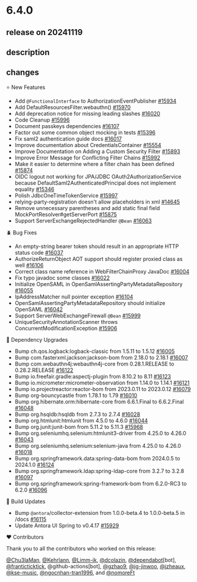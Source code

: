 # 6.4.0

## release on 20241119

## description

## changes

⭐ New Features

* Add <code>@FunctionalInterface</code> to AuthorizationEventPublisher <a href="https://github.com/spring-projects/spring-security/pull/15934" data-hovercard-type="pull_request" data-hovercard-url="/spring-projects/spring-security/pull/15934/hovercard">#15934</a>
* Add DefaultResourcesFilter.webauthn() <a href="https://github.com/spring-projects/spring-security/pull/15970" data-hovercard-type="pull_request" data-hovercard-url="/spring-projects/spring-security/pull/15970/hovercard">#15970</a>
* Add deprecation notice for missing leading slashes <a href="https://github.com/spring-projects/spring-security/issues/16020" data-hovercard-type="issue" data-hovercard-url="/spring-projects/spring-security/issues/16020/hovercard">#16020</a>
* Code Cleanup <a href="https://github.com/spring-projects/spring-security/pull/15996" data-hovercard-type="pull_request" data-hovercard-url="/spring-projects/spring-security/pull/15996/hovercard">#15996</a>
* Document passkeys dependencies <a href="https://github.com/spring-projects/spring-security/issues/16107" data-hovercard-type="issue" data-hovercard-url="/spring-projects/spring-security/issues/16107/hovercard">#16107</a>
* Factor out some common object mocking in tests <a href="https://github.com/spring-projects/spring-security/pull/15396" data-hovercard-type="pull_request" data-hovercard-url="/spring-projects/spring-security/pull/15396/hovercard">#15396</a>
* Fix saml2 authentication guide docs <a href="https://github.com/spring-projects/spring-security/pull/16017" data-hovercard-type="pull_request" data-hovercard-url="/spring-projects/spring-security/pull/16017/hovercard">#16017</a>
* Improve documentation about CredentialsContainer <a href="https://github.com/spring-projects/spring-security/pull/15554" data-hovercard-type="pull_request" data-hovercard-url="/spring-projects/spring-security/pull/15554/hovercard">#15554</a>
* Improve Documentation on Adding a Custom Security Filter <a href="https://github.com/spring-projects/spring-security/issues/15893" data-hovercard-type="issue" data-hovercard-url="/spring-projects/spring-security/issues/15893/hovercard">#15893</a>
* Improve Error Message for Conflicting Filter Chains <a href="https://github.com/spring-projects/spring-security/pull/15992" data-hovercard-type="pull_request" data-hovercard-url="/spring-projects/spring-security/pull/15992/hovercard">#15992</a>
* Make it easier to determine where a filter chain has been defined <a href="https://github.com/spring-projects/spring-security/issues/15874" data-hovercard-type="issue" data-hovercard-url="/spring-projects/spring-security/issues/15874/hovercard">#15874</a>
* OIDC logout not working for JPA/JDBC OAuth2AuthorizationService because DefaultSaml2AuthenticatedPrincipal does not implement equality <a href="https://github.com/spring-projects/spring-security/issues/15346" data-hovercard-type="issue" data-hovercard-url="/spring-projects/spring-security/issues/15346/hovercard">#15346</a>
* Polish JdbcOneTimeTokenService <a href="https://github.com/spring-projects/spring-security/pull/15997" data-hovercard-type="pull_request" data-hovercard-url="/spring-projects/spring-security/pull/15997/hovercard">#15997</a>
* relying-party-registration doesn't allow placeholders in xml <a href="https://github.com/spring-projects/spring-security/issues/14645" data-hovercard-type="issue" data-hovercard-url="/spring-projects/spring-security/issues/14645/hovercard">#14645</a>
* Remove unnecessary parentheses and add static final field MockPortResolver#getServerPort <a href="https://github.com/spring-projects/spring-security/pull/15875" data-hovercard-type="pull_request" data-hovercard-url="/spring-projects/spring-security/pull/15875/hovercard">#15875</a>
* Support ServerExchangeRejectedHandler <code>@Bean</code> <a href="https://github.com/spring-projects/spring-security/issues/16063" data-hovercard-type="issue" data-hovercard-url="/spring-projects/spring-security/issues/16063/hovercard">#16063</a>

🪲 Bug Fixes

* An empty-string bearer token should result in an appropriate HTTP status code <a href="https://github.com/spring-projects/spring-security/issues/16037" data-hovercard-type="issue" data-hovercard-url="/spring-projects/spring-security/issues/16037/hovercard">#16037</a>
* AuthorizeReturnObject AOT support should register proxied class as well <a href="https://github.com/spring-projects/spring-security/issues/16106" data-hovercard-type="issue" data-hovercard-url="/spring-projects/spring-security/issues/16106/hovercard">#16106</a>
* Correct class name reference in WebFilterChainProxy JavaDoc <a href="https://github.com/spring-projects/spring-security/pull/16004" data-hovercard-type="pull_request" data-hovercard-url="/spring-projects/spring-security/pull/16004/hovercard">#16004</a>
* Fix typo javadoc some classes <a href="https://github.com/spring-projects/spring-security/pull/16022" data-hovercard-type="pull_request" data-hovercard-url="/spring-projects/spring-security/pull/16022/hovercard">#16022</a>
* Initialize OpenSAML in OpenSamlAssertingPartyMetadataRepository <a href="https://github.com/spring-projects/spring-security/pull/16055" data-hovercard-type="pull_request" data-hovercard-url="/spring-projects/spring-security/pull/16055/hovercard">#16055</a>
* IpAddressMatcher null pointer exception <a href="https://github.com/spring-projects/spring-security/issues/16104" data-hovercard-type="issue" data-hovercard-url="/spring-projects/spring-security/issues/16104/hovercard">#16104</a>
* OpenSamlAssertingPartyMetadataRepository should initialize OpenSAML <a href="https://github.com/spring-projects/spring-security/issues/16042" data-hovercard-type="issue" data-hovercard-url="/spring-projects/spring-security/issues/16042/hovercard">#16042</a>
* Support ServerWebExchangeFirewall <code>@Bean</code> <a href="https://github.com/spring-projects/spring-security/issues/15999" data-hovercard-type="issue" data-hovercard-url="/spring-projects/spring-security/issues/15999/hovercard">#15999</a>
* UniqueSecurityAnnotationScanner throws ConcurrentModificationException <a href="https://github.com/spring-projects/spring-security/issues/15906" data-hovercard-type="issue" data-hovercard-url="/spring-projects/spring-security/issues/15906/hovercard">#15906</a>

🔨 Dependency Upgrades

* Bump ch.qos.logback:logback-classic from 1.5.11 to 1.5.12 <a href="https://github.com/spring-projects/spring-security/pull/16005" data-hovercard-type="pull_request" data-hovercard-url="/spring-projects/spring-security/pull/16005/hovercard">#16005</a>
* Bump com.fasterxml.jackson:jackson-bom from 2.18.0 to 2.18.1 <a href="https://github.com/spring-projects/spring-security/pull/16007" data-hovercard-type="pull_request" data-hovercard-url="/spring-projects/spring-security/pull/16007/hovercard">#16007</a>
* Bump com.webauthn4j:webauthn4j-core from 0.28.1.RELEASE to 0.28.2.RELEASE <a href="https://github.com/spring-projects/spring-security/pull/16122" data-hovercard-type="pull_request" data-hovercard-url="/spring-projects/spring-security/pull/16122/hovercard">#16122</a>
* Bump io.freefair.gradle:aspectj-plugin from 8.10.2 to 8.11 <a href="https://github.com/spring-projects/spring-security/pull/16123" data-hovercard-type="pull_request" data-hovercard-url="/spring-projects/spring-security/pull/16123/hovercard">#16123</a>
* Bump io.micrometer:micrometer-observation from 1.14.0 to 1.14.1 <a href="https://github.com/spring-projects/spring-security/pull/16121" data-hovercard-type="pull_request" data-hovercard-url="/spring-projects/spring-security/pull/16121/hovercard">#16121</a>
* Bump io.projectreactor:reactor-bom from 2023.0.11 to 2023.0.12 <a href="https://github.com/spring-projects/spring-security/pull/16079" data-hovercard-type="pull_request" data-hovercard-url="/spring-projects/spring-security/pull/16079/hovercard">#16079</a>
* Bump org-bouncycastle from 1.78.1 to 1.79 <a href="https://github.com/spring-projects/spring-security/pull/16010" data-hovercard-type="pull_request" data-hovercard-url="/spring-projects/spring-security/pull/16010/hovercard">#16010</a>
* Bump org.hibernate.orm:hibernate-core from 6.6.1.Final to 6.6.2.Final <a href="https://github.com/spring-projects/spring-security/pull/16048" data-hovercard-type="pull_request" data-hovercard-url="/spring-projects/spring-security/pull/16048/hovercard">#16048</a>
* Bump org.hsqldb:hsqldb from 2.7.3 to 2.7.4 <a href="https://github.com/spring-projects/spring-security/pull/16028" data-hovercard-type="pull_request" data-hovercard-url="/spring-projects/spring-security/pull/16028/hovercard">#16028</a>
* Bump org.htmlunit:htmlunit from 4.5.0 to 4.6.0 <a href="https://github.com/spring-projects/spring-security/pull/16044" data-hovercard-type="pull_request" data-hovercard-url="/spring-projects/spring-security/pull/16044/hovercard">#16044</a>
* Bump org.junit:junit-bom from 5.11.2 to 5.11.3 <a href="https://github.com/spring-projects/spring-security/pull/15968" data-hovercard-type="pull_request" data-hovercard-url="/spring-projects/spring-security/pull/15968/hovercard">#15968</a>
* Bump org.seleniumhq.selenium:htmlunit3-driver from 4.25.0 to 4.26.0 <a href="https://github.com/spring-projects/spring-security/pull/16043" data-hovercard-type="pull_request" data-hovercard-url="/spring-projects/spring-security/pull/16043/hovercard">#16043</a>
* Bump org.seleniumhq.selenium:selenium-java from 4.25.0 to 4.26.0 <a href="https://github.com/spring-projects/spring-security/pull/16018" data-hovercard-type="pull_request" data-hovercard-url="/spring-projects/spring-security/pull/16018/hovercard">#16018</a>
* Bump org.springframework.data:spring-data-bom from 2024.0.5 to 2024.1.0 <a href="https://github.com/spring-projects/spring-security/pull/16124" data-hovercard-type="pull_request" data-hovercard-url="/spring-projects/spring-security/pull/16124/hovercard">#16124</a>
* Bump org.springframework.ldap:spring-ldap-core from 3.2.7 to 3.2.8 <a href="https://github.com/spring-projects/spring-security/pull/16097" data-hovercard-type="pull_request" data-hovercard-url="/spring-projects/spring-security/pull/16097/hovercard">#16097</a>
* Bump org.springframework:spring-framework-bom from 6.2.0-RC3 to 6.2.0 <a href="https://github.com/spring-projects/spring-security/pull/16096" data-hovercard-type="pull_request" data-hovercard-url="/spring-projects/spring-security/pull/16096/hovercard">#16096</a>

🔩 Build Updates

* Bump <code>@antora</code>/collector-extension from 1.0.0-beta.4 to 1.0.0-beta.5 in /docs <a href="https://github.com/spring-projects/spring-security/pull/16115" data-hovercard-type="pull_request" data-hovercard-url="/spring-projects/spring-security/pull/16115/hovercard">#16115</a>
* Update Antora UI Spring to v0.4.17 <a href="https://github.com/spring-projects/spring-security/pull/15929" data-hovercard-type="pull_request" data-hovercard-url="/spring-projects/spring-security/pull/15929/hovercard">#15929</a>

❤️ Contributors

Thank you to all the contributors who worked on this release:

<a class="user-mention notranslate" data-hovercard-type="user" data-hovercard-url="/users/Chu3laMan/hovercard" data-octo-click="hovercard-link-click" data-octo-dimensions="link_type:self" href="https://github.com/Chu3laMan">@Chu3laMan</a>, <a class="user-mention notranslate" data-hovercard-type="user" data-hovercard-url="/users/Kehrlann/hovercard" data-octo-click="hovercard-link-click" data-octo-dimensions="link_type:self" href="https://github.com/Kehrlann">@Kehrlann</a>, <a class="user-mention notranslate" data-hovercard-type="user" data-hovercard-url="/users/Limm-jk/hovercard" data-octo-click="hovercard-link-click" data-octo-dimensions="link_type:self" href="https://github.com/Limm-jk">@Limm-jk</a>, <a class="user-mention notranslate" data-hovercard-type="user" data-hovercard-url="/users/dcolazin/hovercard" data-octo-click="hovercard-link-click" data-octo-dimensions="link_type:self" href="https://github.com/dcolazin">@dcolazin</a>, <a class="user-mention notranslate" data-hovercard-type="organization" data-hovercard-url="/orgs/dependabot/hovercard" data-octo-click="hovercard-link-click" data-octo-dimensions="link_type:self" href="https://github.com/dependabot">@dependabot</a>[bot], <a class="user-mention notranslate" data-hovercard-type="user" data-hovercard-url="/users/franticticktick/hovercard" data-octo-click="hovercard-link-click" data-octo-dimensions="link_type:self" href="https://github.com/franticticktick">@franticticktick</a>, @github-actions[bot], <a class="user-mention notranslate" data-hovercard-type="user" data-hovercard-url="/users/gzhao9/hovercard" data-octo-click="hovercard-link-click" data-octo-dimensions="link_type:self" href="https://github.com/gzhao9">@gzhao9</a>, <a class="user-mention notranslate" data-hovercard-type="user" data-hovercard-url="/users/ig-jinwoo/hovercard" data-octo-click="hovercard-link-click" data-octo-dimensions="link_type:self" href="https://github.com/ig-jinwoo">@ig-jinwoo</a>, <a class="user-mention notranslate" data-hovercard-type="user" data-hovercard-url="/users/jzheaux/hovercard" data-octo-click="hovercard-link-click" data-octo-dimensions="link_type:self" href="https://github.com/jzheaux">@jzheaux</a>, <a class="user-mention notranslate" data-hovercard-type="user" data-hovercard-url="/users/kse-music/hovercard" data-octo-click="hovercard-link-click" data-octo-dimensions="link_type:self" href="https://github.com/kse-music">@kse-music</a>, <a class="user-mention notranslate" data-hovercard-type="user" data-hovercard-url="/users/ngocnhan-tran1996/hovercard" data-octo-click="hovercard-link-click" data-octo-dimensions="link_type:self" href="https://github.com/ngocnhan-tran1996">@ngocnhan-tran1996</a>, and <a class="user-mention notranslate" data-hovercard-type="user" data-hovercard-url="/users/nomoreFt/hovercard" data-octo-click="hovercard-link-click" data-octo-dimensions="link_type:self" href="https://github.com/nomoreFt">@nomoreFt</a>

